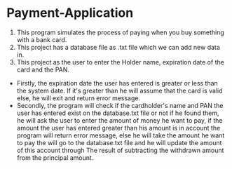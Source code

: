 # Payment-Application
1. This program simulates the process of paying when you buy something with a bank card.
2. This project has a database file as .txt file which we can add new data in.
3. This project as the user to enter the Holder name, expiration date of the card and the PAN.
- Firstly, the expiration date the user has entered is greater or less than the system date. If it's greater than he will assume that the card is valid else, he will exit and return error message. 
- Secondly, the program will check if the cardholder's name and PAN the user has entered exist on the database.txt file or not if he found them, he will ask the user to enter the amount of money he want to pay, if the amount the user has entered greater than his amount is in account the program will return error message, else he will take the amount he want to pay the will go to the database.txt file and he will update the amount of this account through The result of subtracting the withdrawn amount from the principal amount.
